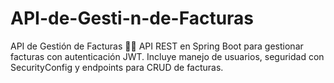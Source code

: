 # API-de-Gesti-n-de-Facturas
API de Gestión de Facturas 🧾🚀 API REST en Spring Boot para gestionar facturas con autenticación JWT. Incluye manejo de usuarios, seguridad con SecurityConfig y endpoints para CRUD de facturas.
